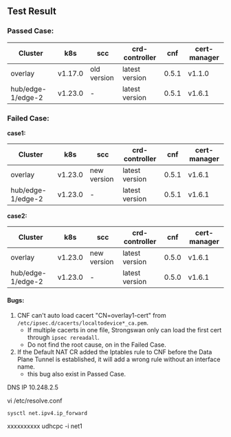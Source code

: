 







## Test Result

### Passed Case:

| Cluster           | k8s     | scc         | crd-controller | cnf   | cert-manager |
| ----------------- | ------- | ----------- | -------------- | ----- | ------------ |
| overlay           | v1.17.0 | old version | latest version | 0.5.1 | v1.1.0       |
| hub/edge-1/edge-2 | v1.23.0 | -           | latest version | 0.5.1 | v1.6.1       |

### Failed Case:

**case1:**

| Cluster           | k8s     | scc         | crd-controller | cnf   | cert-manager |
| ----------------- | ------- | ----------- | -------------- | ----- | ------------ |
| overlay           | v1.23.0 | new version | latest version | 0.5.1 | v1.6.1       |
| hub/edge-1/edge-2 | v1.23.0 | -           | latest version | 0.5.1 | v1.6.1       |

**case2:**

| Cluster           | k8s     | scc         | crd-controller | cnf   | cert-manager |
| ----------------- | ------- | ----------- | -------------- | ----- | ------------ |
| overlay           | v1.23.0 | new version | latest version | 0.5.0 | v1.6.1       |
| hub/edge-1/edge-2 | v1.23.0 | -           | latest version | 0.5.0 | v1.6.1       |

#### **Bugs:**

1. CNF can't auto load cacert "CN=overlay1-cert" from `/etc/ipsec.d/cacerts/localtodevice*_ca.pem`.
   -  If multiple cacerts in one file, Strongswan only can load the first cert through `ipsec rereadall`.
   - Do not find the root cause, on in the Failed Case.
2. If the Default NAT CR  added the Iptables rule to CNF before the Data Plane Tunnel is established, it will add a wrong rule without an interface name. 
   - this bug also exist in Passed Case.











































DNS IP 10.248.2.5

vi /etc/resolve.conf

```
sysctl net.ipv4.ip_forward
```



xxxxxxxxxx udhcpc -i net1

